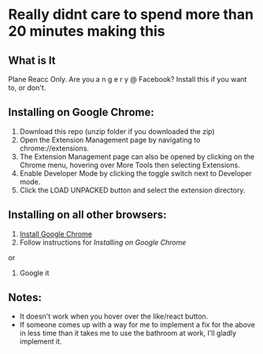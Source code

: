 # Really didnt care to spend more than 20 minutes making this

## What is It
Plane Reacc Only. Are you a n g e r y @ Facebook? Install this if you want to, or don't.

## Installing on Google Chrome:
1. Download this repo (unzip folder if you downloaded the zip)
2. Open the Extension Management page by navigating to chrome://extensions.
3. The Extension Management page can also be opened by clicking on the Chrome menu, hovering over More Tools then selecting Extensions.
4. Enable Developer Mode by clicking the toggle switch next to Developer mode.
5. Click the LOAD UNPACKED button and select the extension directory.

## Installing on all other browsers:
1. [Install Google Chrome](https://www.google.com/chrome/)
2. Follow instructions for *Installing on Google Chrome*

or

1. Google it

## Notes:
- It doesn't work when you hover over the like/react button. 
- If someone comes up with a way for me to implement a fix for the above in less time than it takes me to use the bathroom at work, I'll gladly implement it.